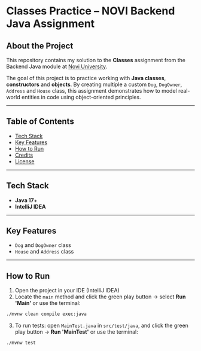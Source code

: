 # Classes Practice – NOVI Backend Java Assignment

## About the Project

This repository contains my solution to the **Classes** assignment from the Backend Java module at [Novi University](https://www.novi.nl).

The goal of this project is to practice working with **Java classes**, **constructors** and **objects**. By creating multiple a custom `Dog`, `DogOwner`, `Address` and `House` class, this assignment demonstrates how to model real-world entities in code using object-oriented principles.

---

## Table of Contents

- [Tech Stack](#tech-stack)
- [Key Features](#key-features)
- [How to Run](#how-to-run)
- [Credits](#credits)
- [License](#license)

---

## Tech Stack

- **Java 17**+
- **IntelliJ IDEA**

---

## Key Features

- `Dog` and `DogOwner` class
- `House` and `Address` class

---

## How to Run

1. Open the project in your IDE (IntelliJ IDEA)
2. Locate the `main` method and click the green play button → select **Run 'Main'** or use the terminal:
```bash
./mvnw clean compile exec:java
```
3. To run tests: open `MainTest.java` in `src/test/java`, and click the green play button → **Run 'MainTest'** or use the terminal:
```bash
./mvnw test
```